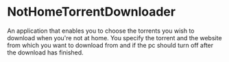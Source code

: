 # NotHomeTorrentDownloader
An application that enables you to choose the torrents you wish to download when you're not at home. You specify the torrent and the website from which you want to download from and if the pc should turn off after the download has finished.
